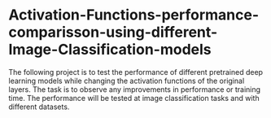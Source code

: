 # Activation-Functions-performance-comparisson-using-different-Image-Classification-models
The following project is to test the performance of different pretrained deep learning models while changing the activation functions of the original layers. The task is to observe any improvements in performance or training time. The performance will be tested at image classification tasks and with different datasets.  
